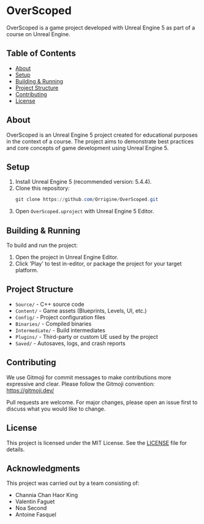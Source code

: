 # OverScoped

OverScoped is a game project developed with Unreal Engine 5 as part of a course on Unreal Engine.

## Table of Contents
- [About](#about)
- [Setup](#setup)
- [Building & Running](#building--running)
- [Project Structure](#project-structure)
- [Contributing](#contributing)
- [License](#license)

## About
OverScoped is an Unreal Engine 5 project created for educational purposes in the context of a course. The project aims to demonstrate best practices and core concepts of game development using Unreal Engine 5.

## Setup
1. Install Unreal Engine 5 (recommended version: 5.4.4).
2. Clone this repository:
	```powershell
	git clone https://github.com/Orrigine/OverScoped.git
	```
3. Open `OverScoped.uproject` with Unreal Engine 5 Editor.

## Building & Running
To build and run the project:
1. Open the project in Unreal Engine Editor.
2. Click 'Play' to test in-editor, or package the project for your target platform.

## Project Structure
- `Source/` - C++ source code
- `Content/` - Game assets (Blueprints, Levels, UI, etc.)
- `Config/` - Project configuration files
- `Binaries/` - Compiled binaries
- `Intermediate/` - Build intermediates
- `Plugins/` - Third-party or custom UE used by the project
- `Saved/` - Autosaves, logs, and crash reports

## Contributing
We use Gitmoji for commit messages to make contributions more expressive and clear. Please follow the Gitmoji convention: https://gitmoji.dev/

Pull requests are welcome. For major changes, please open an issue first to discuss what you would like to change.

## License
This project is licensed under the MIT License. See the [LICENSE](LICENSE) file for details.

## Acknowledgments
This project was carried out by a team consisting of:
- Channia Chan Haor King
- Valentin Faguet
- Noa Second
- Antoine Fasquel